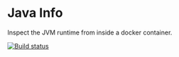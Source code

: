 # Java Info

Inspect the JVM runtime from inside a docker container.

[![Build status](https://travis-ci.org/thomasleplus/docker-java-info.svg?branch=master)](https://travis-ci.org/thomasleplus/docker-java-info)
